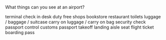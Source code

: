 

What things can you see at an airport?

terminal 
check in desk 
duty free shops 
bookstore
restaurant 
toilets
luggage / baggage / suitcase 
carry on luggage / carry on  bag 
security check 
passport control 
customs
passport
takeoff 
landing
aisle seat 
flight ticket 
boarding pass 

